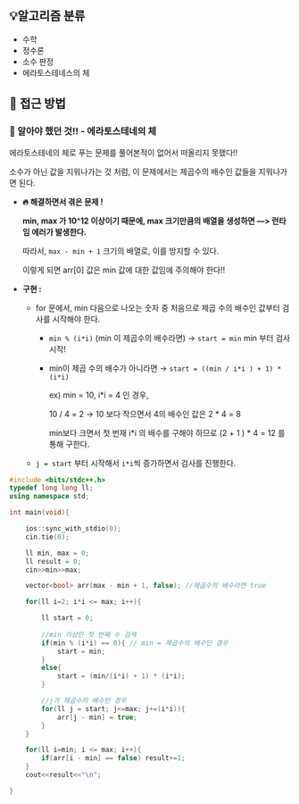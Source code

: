 ## 💡알고리즘 분류

- 수학
- 정수론
- 소수 판정
- 에라토스테네스의 체

## 🔎 접근 방법

### 🚨 알아야 했던 것!! - 에라토스테네의 체

에라토스테네의 체로 푸는 문제를 풀어본적이 없어서 떠올리지 못했다!! 

소수가 아닌 값을 지워나가는 것 처럼, 이 문제에서는 제곱수의 배수인 값들을 지워나가면 된다. 

- **🔥 해결하면서 겪은 문제 !**

  **min, max 가 10^12 이상이기 때문에, max 크기만큼의 배열을 생성하면 —> 런타임 에러가 발생한다.**  
  
  따라서, `max - min + 1` 크기의 배열로, 이를 방지할 수 있다. 
  
  이렇게 되면 arr[0] 값은 min 값에 대한 값임에 주의해야 한다!! 

- **구현 :**
    - for 문에서, min 다음으로 나오는 숫자 중 처음으로 제곱 수의 배수인 값부터 검사를 시작해야 한다.
        - `min % (i*i)` (min 이 제곱수의 배수라면)  → `start = min` min 부터 검사 시작!
        - min이 제곱 수의 배수가 아니라면 → `start = ((min / i*i ) + 1) * (i*i)`
            
            ex) min = 10, i*i = 4 인 경우, 
            
            10 / 4 = 2 → 10 보다 작으면서 4의 배수인 값은 2 * 4 = 8
            
            min보다 크면서 첫 번재 i*i 의 배수를 구해야 하므로 (2 + 1 ) * 4 = 12 를 통해 구한다. 
            
    - `j = start` 부터 시작해서 `i*i`씩 증가하면서 검사를 진행한다.

```cpp
#include <bits/stdc++.h>
typedef long long ll;
using namespace std;

int main(void){

	ios::sync_with_stdio(0);
	cin.tie(0);

	ll min, max = 0;
	ll result = 0;
	cin>>min>>max;

	vector<bool> arr(max - min + 1, false); //제곱수의 배수라면 true

	for(ll i=2; i*i <= max; i++){

		ll start = 0;
		
		//min 이상인 첫 번째 수 검색 
		if(min % (i*i) == 0){ // min = 제곱수의 배수인 경우 
			start = min;
		}
		else{
			start = (min/(i*i) + 1) * (i*i);
		}

		//j가 제곱수의 배수인 경우 
		for(ll j = start; j<=max; j+=(i*i)){
			arr[j - min] = true; 
		}
	}

	for(ll i=min; i <= max; i++){
		if(arr[i - min] == false) result+=1;
	}
	cout<<result<<"\n";

}
```
